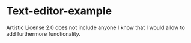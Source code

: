 # Text-editor-example
Artistic License 2.0 does not include anyone I know that I would allow to add furthermore functionality.
